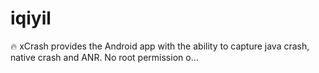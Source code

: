 # iqiyil
🔥 xCrash provides the Android app with the ability to capture java crash, native crash and ANR. No root permission o…
